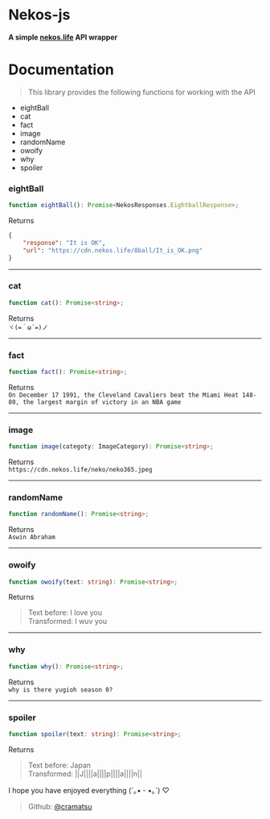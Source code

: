 # Nekos-js

**A simple [nekos.life](https://nekos.life) API wrapper**

# Documentation

> This library provides the following functions for working with the API

- eightBall
- cat
- fact
- image
- randomName
- owoify
- why
- spoiler

### eightBall

```ts
function eightBall(): Promise<NekosResponses.EightballResponse>;
```

Returns

```json
{
	"response": "It is OK",
	"url": "https://cdn.nekos.life/8ball/It_is_OK.png"
}
```

---

### cat

```ts
function cat(): Promise<string>;
```

Returns </br>
`ヾ(=｀ω´=)ノ`

---

### fact

```ts
function fact(): Promise<string>;
```

Returns </br>
`On December 17 1991, the Cleveland Cavaliers beat the Miami Heat 148-80, the largest margin of victory in an NBA game`

---

### image

```ts
function image(categoty: ImageCategory): Promise<string>;
```

Returns </br>
`https://cdn.nekos.life/neko/neko365.jpeg`

---

### randomName

```ts
function randomName(): Promise<string>;
```

Returns </br>
`Aswin Abraham`

---

### owoify

```ts
function owoify(text: string): Promise<string>;
```

Returns

> Text before: I love you </br>
> Transformed: I wuv you

---

### why

```ts
function why(): Promise<string>;
```

Returns </br>
`why is there yugioh season 0?`

---

### spoiler

```ts
function spoiler(text: string): Promise<string>;
```

Returns

> Text before: Japan </br>
> Transformed: ||J||||a||||p||||a||||n||

I hope you have enjoyed everything (´｡• ᵕ •｡`) ♡

> Github: [@cramatsu](https://github.com/cramatsu)
